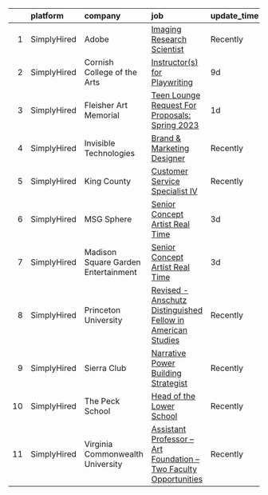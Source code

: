 

|    | platform    | company                             | job                                                                                                                                                                            | update_time   | location         |
|---:|:------------|:------------------------------------|:-------------------------------------------------------------------------------------------------------------------------------------------------------------------------------|:--------------|:-----------------|
|  1 | SimplyHired | Adobe                               | [Imaging Research Scientist](https://www.simplyhired.com/job/8_bATpioVJH6FzmSUBiAmA4R8R3kMeWqoRor80npilQOK-DIUdKW6w?q=generative+artist)                                       | Recently      | Seattle, WA      |
|  2 | SimplyHired | Cornish College of the Arts         | [Instructor(s) for Playwriting](https://www.simplyhired.com/job/aBVnBGbxQOzclFQkDEABrH5AiEbUhQitfoAazLXgclS0VL2MwP43yA?q=generative+artist)                                    | 9d            | Seattle, WA      |
|  3 | SimplyHired | Fleisher Art Memorial               | [Teen Lounge Request For Proposals: Spring 2023](https://www.simplyhired.com/job/2f9_ybnFKKJyWiGZzle7pLItoTdEB8EjizDw5kBLBX-i93kg8Rl8gg?q=generative+artist)                   | 1d            | Philadelphia, PA |
|  4 | SimplyHired | Invisible Technologies              | [Brand & Marketing Designer](https://www.simplyhired.com/job/HTwYmjjsODkNfYDv_CyZzBHtdoAWeqs31ufgGegB44TMZ7wNUMGZHA?q=generative+artist)                                       | Recently      | New York, NY     |
|  5 | SimplyHired | King County                         | [Customer Service Specialist IV](https://www.simplyhired.com/job/9SiDCoZt4kvbVJDn--FeK390s80waffZWw9nQrY_kOyKFU3H2hvH-Q?q=generative+artist)                                   | Recently      | Seattle, WA      |
|  6 | SimplyHired | MSG Sphere                          | [Senior Concept Artist Real Time](https://www.simplyhired.com/job/vvqSrM6x3mQ3_SaiCWz1j5gaZM9Xjxv0y7Dmscop2Pr6XGmRYHnQbA?q=generative+artist)                                  | 3d            | Burbank, CA      |
|  7 | SimplyHired | Madison Square Garden Entertainment | [Senior Concept Artist Real Time](https://www.simplyhired.com/job/QvZUgUpFCd3zBcYCAcaqinUrKwCivK-jm5IXREbYBjhsDrJXj47Oaw?q=generative+artist)                                  | 3d            | Burbank, CA      |
|  8 | SimplyHired | Princeton University                | [Revised - Anschutz Distinguished Fellow in American Studies](https://www.simplyhired.com/job/NAnWcmSWvXMey4nJk7OeFV620QldnOmxcbEjZqc3i3iIilL8cRtg4g?q=generative+artist)      | Recently      | Princeton, NJ    |
|  9 | SimplyHired | Sierra Club                         | [Narrative Power Building Strategist](https://www.simplyhired.com/job/6AHQ8vL541-99iwuAfewPsNxu5LDKFxtJNLdBxOkvG_eOfIyx1xuYg?q=generative+artist)                              | Recently      | Oakland, CA      |
| 10 | SimplyHired | The Peck School                     | [Head of the Lower School](https://www.simplyhired.com/job/M9OZyMukBNdRFAeTKt__KcsMU_WfR0SH6iVdBptO5Dt_g9ypJmy5rA?q=generative+artist)                                         | Recently      | Morristown, NJ   |
| 11 | SimplyHired | Virginia Commonwealth University    | [Assistant Professor – Art Foundation – Two Faculty Opportunities](https://www.simplyhired.com/job/ku9MBw5kjdqpEYDpN3x31H-xWeUve0J9cTsyWs1nt1f70SFJ4JqDTA?q=generative+artist) | Recently      | Richmond, VA     |